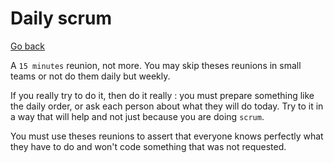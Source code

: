 # Daily scrum

[Go back](..)

A ``15 minutes`` reunion, not more. You may skip theses reunions
in small teams or not do them daily but weekly.

If you really try to do it, then do it really :
you must prepare something like the daily order, or
ask each person about what they will do today. Try to it
in a way that will help and not just because you are
doing ``scrum``.

You must use theses reunions to assert that
everyone knows perfectly what they have to do and won't
code something that was not requested.